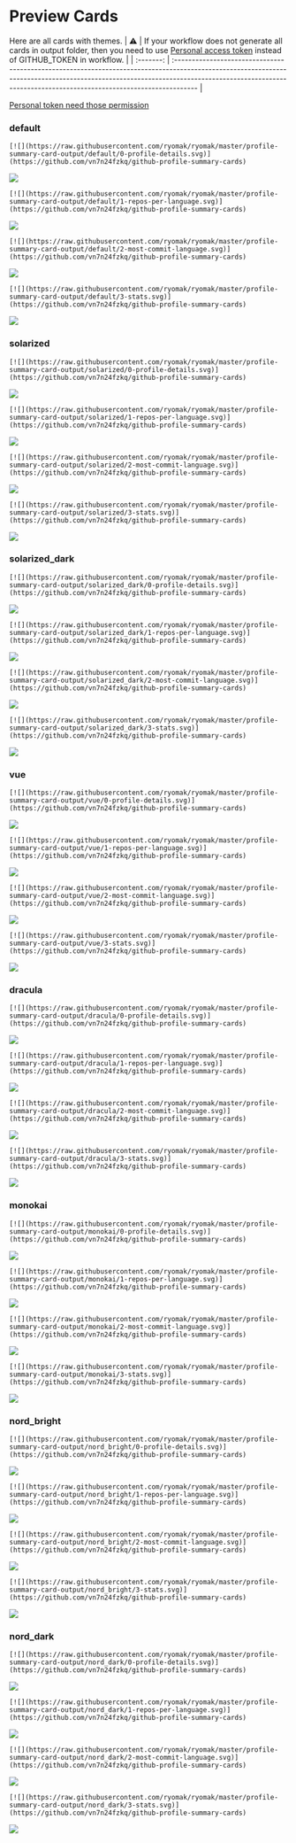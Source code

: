 
# Preview Cards

Here are all cards with themes.
| :warning: | If your workflow does not generate all cards in output folder, then you need to use [Personal access token](https://docs.github.com/en/actions/configuring-and-managing-workflows/creating-and-storing-encrypted-secrets) instead of GITHUB_TOKEN in workflow. |
| :-------: | :------------------------------------------------------------------------------------------------------------------------------------------------------------------------------------------------------------------------------------------------ |

[Personal token need those permission](https://github.com/vn7n24fzkq/github-profile-summary-cards/wiki/Personal-access-token-permissions)


### default


```
[![](https://raw.githubusercontent.com/ryomak/ryomak/master/profile-summary-card-output/default/0-profile-details.svg)](https://github.com/vn7n24fzkq/github-profile-summary-cards)
```
![](https://raw.githubusercontent.com/ryomak/ryomak/master/profile-summary-card-output/default/0-profile-details.svg)


```
[![](https://raw.githubusercontent.com/ryomak/ryomak/master/profile-summary-card-output/default/1-repos-per-language.svg)](https://github.com/vn7n24fzkq/github-profile-summary-cards)
```
![](https://raw.githubusercontent.com/ryomak/ryomak/master/profile-summary-card-output/default/1-repos-per-language.svg)


```
[![](https://raw.githubusercontent.com/ryomak/ryomak/master/profile-summary-card-output/default/2-most-commit-language.svg)](https://github.com/vn7n24fzkq/github-profile-summary-cards)
```
![](https://raw.githubusercontent.com/ryomak/ryomak/master/profile-summary-card-output/default/2-most-commit-language.svg)


```
[![](https://raw.githubusercontent.com/ryomak/ryomak/master/profile-summary-card-output/default/3-stats.svg)](https://github.com/vn7n24fzkq/github-profile-summary-cards)
```
![](https://raw.githubusercontent.com/ryomak/ryomak/master/profile-summary-card-output/default/3-stats.svg)


### solarized


```
[![](https://raw.githubusercontent.com/ryomak/ryomak/master/profile-summary-card-output/solarized/0-profile-details.svg)](https://github.com/vn7n24fzkq/github-profile-summary-cards)
```
![](https://raw.githubusercontent.com/ryomak/ryomak/master/profile-summary-card-output/solarized/0-profile-details.svg)


```
[![](https://raw.githubusercontent.com/ryomak/ryomak/master/profile-summary-card-output/solarized/1-repos-per-language.svg)](https://github.com/vn7n24fzkq/github-profile-summary-cards)
```
![](https://raw.githubusercontent.com/ryomak/ryomak/master/profile-summary-card-output/solarized/1-repos-per-language.svg)


```
[![](https://raw.githubusercontent.com/ryomak/ryomak/master/profile-summary-card-output/solarized/2-most-commit-language.svg)](https://github.com/vn7n24fzkq/github-profile-summary-cards)
```
![](https://raw.githubusercontent.com/ryomak/ryomak/master/profile-summary-card-output/solarized/2-most-commit-language.svg)


```
[![](https://raw.githubusercontent.com/ryomak/ryomak/master/profile-summary-card-output/solarized/3-stats.svg)](https://github.com/vn7n24fzkq/github-profile-summary-cards)
```
![](https://raw.githubusercontent.com/ryomak/ryomak/master/profile-summary-card-output/solarized/3-stats.svg)


### solarized_dark


```
[![](https://raw.githubusercontent.com/ryomak/ryomak/master/profile-summary-card-output/solarized_dark/0-profile-details.svg)](https://github.com/vn7n24fzkq/github-profile-summary-cards)
```
![](https://raw.githubusercontent.com/ryomak/ryomak/master/profile-summary-card-output/solarized_dark/0-profile-details.svg)


```
[![](https://raw.githubusercontent.com/ryomak/ryomak/master/profile-summary-card-output/solarized_dark/1-repos-per-language.svg)](https://github.com/vn7n24fzkq/github-profile-summary-cards)
```
![](https://raw.githubusercontent.com/ryomak/ryomak/master/profile-summary-card-output/solarized_dark/1-repos-per-language.svg)


```
[![](https://raw.githubusercontent.com/ryomak/ryomak/master/profile-summary-card-output/solarized_dark/2-most-commit-language.svg)](https://github.com/vn7n24fzkq/github-profile-summary-cards)
```
![](https://raw.githubusercontent.com/ryomak/ryomak/master/profile-summary-card-output/solarized_dark/2-most-commit-language.svg)


```
[![](https://raw.githubusercontent.com/ryomak/ryomak/master/profile-summary-card-output/solarized_dark/3-stats.svg)](https://github.com/vn7n24fzkq/github-profile-summary-cards)
```
![](https://raw.githubusercontent.com/ryomak/ryomak/master/profile-summary-card-output/solarized_dark/3-stats.svg)


### vue


```
[![](https://raw.githubusercontent.com/ryomak/ryomak/master/profile-summary-card-output/vue/0-profile-details.svg)](https://github.com/vn7n24fzkq/github-profile-summary-cards)
```
![](https://raw.githubusercontent.com/ryomak/ryomak/master/profile-summary-card-output/vue/0-profile-details.svg)


```
[![](https://raw.githubusercontent.com/ryomak/ryomak/master/profile-summary-card-output/vue/1-repos-per-language.svg)](https://github.com/vn7n24fzkq/github-profile-summary-cards)
```
![](https://raw.githubusercontent.com/ryomak/ryomak/master/profile-summary-card-output/vue/1-repos-per-language.svg)


```
[![](https://raw.githubusercontent.com/ryomak/ryomak/master/profile-summary-card-output/vue/2-most-commit-language.svg)](https://github.com/vn7n24fzkq/github-profile-summary-cards)
```
![](https://raw.githubusercontent.com/ryomak/ryomak/master/profile-summary-card-output/vue/2-most-commit-language.svg)


```
[![](https://raw.githubusercontent.com/ryomak/ryomak/master/profile-summary-card-output/vue/3-stats.svg)](https://github.com/vn7n24fzkq/github-profile-summary-cards)
```
![](https://raw.githubusercontent.com/ryomak/ryomak/master/profile-summary-card-output/vue/3-stats.svg)


### dracula


```
[![](https://raw.githubusercontent.com/ryomak/ryomak/master/profile-summary-card-output/dracula/0-profile-details.svg)](https://github.com/vn7n24fzkq/github-profile-summary-cards)
```
![](https://raw.githubusercontent.com/ryomak/ryomak/master/profile-summary-card-output/dracula/0-profile-details.svg)


```
[![](https://raw.githubusercontent.com/ryomak/ryomak/master/profile-summary-card-output/dracula/1-repos-per-language.svg)](https://github.com/vn7n24fzkq/github-profile-summary-cards)
```
![](https://raw.githubusercontent.com/ryomak/ryomak/master/profile-summary-card-output/dracula/1-repos-per-language.svg)


```
[![](https://raw.githubusercontent.com/ryomak/ryomak/master/profile-summary-card-output/dracula/2-most-commit-language.svg)](https://github.com/vn7n24fzkq/github-profile-summary-cards)
```
![](https://raw.githubusercontent.com/ryomak/ryomak/master/profile-summary-card-output/dracula/2-most-commit-language.svg)


```
[![](https://raw.githubusercontent.com/ryomak/ryomak/master/profile-summary-card-output/dracula/3-stats.svg)](https://github.com/vn7n24fzkq/github-profile-summary-cards)
```
![](https://raw.githubusercontent.com/ryomak/ryomak/master/profile-summary-card-output/dracula/3-stats.svg)


### monokai


```
[![](https://raw.githubusercontent.com/ryomak/ryomak/master/profile-summary-card-output/monokai/0-profile-details.svg)](https://github.com/vn7n24fzkq/github-profile-summary-cards)
```
![](https://raw.githubusercontent.com/ryomak/ryomak/master/profile-summary-card-output/monokai/0-profile-details.svg)


```
[![](https://raw.githubusercontent.com/ryomak/ryomak/master/profile-summary-card-output/monokai/1-repos-per-language.svg)](https://github.com/vn7n24fzkq/github-profile-summary-cards)
```
![](https://raw.githubusercontent.com/ryomak/ryomak/master/profile-summary-card-output/monokai/1-repos-per-language.svg)


```
[![](https://raw.githubusercontent.com/ryomak/ryomak/master/profile-summary-card-output/monokai/2-most-commit-language.svg)](https://github.com/vn7n24fzkq/github-profile-summary-cards)
```
![](https://raw.githubusercontent.com/ryomak/ryomak/master/profile-summary-card-output/monokai/2-most-commit-language.svg)


```
[![](https://raw.githubusercontent.com/ryomak/ryomak/master/profile-summary-card-output/monokai/3-stats.svg)](https://github.com/vn7n24fzkq/github-profile-summary-cards)
```
![](https://raw.githubusercontent.com/ryomak/ryomak/master/profile-summary-card-output/monokai/3-stats.svg)


### nord_bright


```
[![](https://raw.githubusercontent.com/ryomak/ryomak/master/profile-summary-card-output/nord_bright/0-profile-details.svg)](https://github.com/vn7n24fzkq/github-profile-summary-cards)
```
![](https://raw.githubusercontent.com/ryomak/ryomak/master/profile-summary-card-output/nord_bright/0-profile-details.svg)


```
[![](https://raw.githubusercontent.com/ryomak/ryomak/master/profile-summary-card-output/nord_bright/1-repos-per-language.svg)](https://github.com/vn7n24fzkq/github-profile-summary-cards)
```
![](https://raw.githubusercontent.com/ryomak/ryomak/master/profile-summary-card-output/nord_bright/1-repos-per-language.svg)


```
[![](https://raw.githubusercontent.com/ryomak/ryomak/master/profile-summary-card-output/nord_bright/2-most-commit-language.svg)](https://github.com/vn7n24fzkq/github-profile-summary-cards)
```
![](https://raw.githubusercontent.com/ryomak/ryomak/master/profile-summary-card-output/nord_bright/2-most-commit-language.svg)


```
[![](https://raw.githubusercontent.com/ryomak/ryomak/master/profile-summary-card-output/nord_bright/3-stats.svg)](https://github.com/vn7n24fzkq/github-profile-summary-cards)
```
![](https://raw.githubusercontent.com/ryomak/ryomak/master/profile-summary-card-output/nord_bright/3-stats.svg)


### nord_dark


```
[![](https://raw.githubusercontent.com/ryomak/ryomak/master/profile-summary-card-output/nord_dark/0-profile-details.svg)](https://github.com/vn7n24fzkq/github-profile-summary-cards)
```
![](https://raw.githubusercontent.com/ryomak/ryomak/master/profile-summary-card-output/nord_dark/0-profile-details.svg)


```
[![](https://raw.githubusercontent.com/ryomak/ryomak/master/profile-summary-card-output/nord_dark/1-repos-per-language.svg)](https://github.com/vn7n24fzkq/github-profile-summary-cards)
```
![](https://raw.githubusercontent.com/ryomak/ryomak/master/profile-summary-card-output/nord_dark/1-repos-per-language.svg)


```
[![](https://raw.githubusercontent.com/ryomak/ryomak/master/profile-summary-card-output/nord_dark/2-most-commit-language.svg)](https://github.com/vn7n24fzkq/github-profile-summary-cards)
```
![](https://raw.githubusercontent.com/ryomak/ryomak/master/profile-summary-card-output/nord_dark/2-most-commit-language.svg)


```
[![](https://raw.githubusercontent.com/ryomak/ryomak/master/profile-summary-card-output/nord_dark/3-stats.svg)](https://github.com/vn7n24fzkq/github-profile-summary-cards)
```
![](https://raw.githubusercontent.com/ryomak/ryomak/master/profile-summary-card-output/nord_dark/3-stats.svg)

